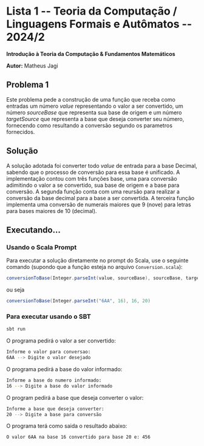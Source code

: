 ﻿# Lista 1 -- Teoria da Computação / Linguagens Formais e Autômatos -- 2024/2

**Introdução à Teoria da Computação & Fundamentos Matemáticos**

**Autor:** Matheus Jagi

## Problema 1
Este problema pede a construção de uma função que receba como entradas um número $value$ representando o valor a ser convertido, um número $sourceBase$ que representa sua base de origem e um número $targetSource$ que representa a base que deseja converter seu número, fornecendo como resultando a conversão segundo os parametros fornecidos.

## Solução
A solução adotada foi converter todo $value$ de entrada para a base Decimal, sabendo que o processo de conversão para essa base é unificado. A implementação contou com três funções base, uma para conversão adimitindo o valor a se convertido, sua base de origem e a base para conversão. A segunda função conta com uma reursão para realizar a conversão da base decimal para a base a ser convertida. A terceira função implementa uma conversão de numerais maiores que 9 (nove) para letras para bases maiores de 10 (decimal).

## Executando...

### Usando o Scala Prompt

Para executar a solução diretamente no prompt do Scala, use o seguinte comando (supondo que a função esteja no arquivo `Conversion.scala`):

```scala
conversionToBase(Integer.parseInt(value, sourceBase), sourceBase, targetBase.toInt)
```

ou seja

```scala
conversionToBase(Integer.parseInt("6AA", 16), 16, 20)
```

### Para executar usando o SBT
```bash
sbt run
```
O programa pedirá o valor a ser convertido:

```bash
Informe o valor para conversao:
6AA --> Digite o valor desejado
```

O programa pedirá a base do valor informado:

```bash
Informe a base do numero informado:
16 --> Digite a base do valor informado
```

O program pedirá a base que deseja converter o valor:

```bash
Informe a base que deseja converter:
20 --> Digite a base para conversão
```

O programa terá como saida o resultado abaixo:
```bash
O valor 6AA na base 16 convertido para base 20 e: 456
```
